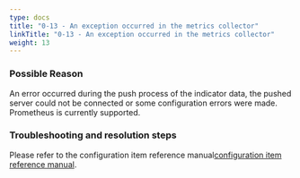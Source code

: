 ```yaml
---
type: docs
title: "0-13 - An exception occurred in the metrics collector"
linkTitle: "0-13 - An exception occurred in the metrics collector"
weight: 13
---
```



### Possible Reason

An error occurred during the push process of the indicator data, the pushed server could not be connected or some configuration errors were made. Prometheus is currently supported.

### Troubleshooting and resolution steps

Please refer to the configuration item reference manual[configuration item reference manual](/en/docs3-v2/java-sdk/reference-manual/config/properties/).

<p style="margin-top: 3rem;"> </p>
